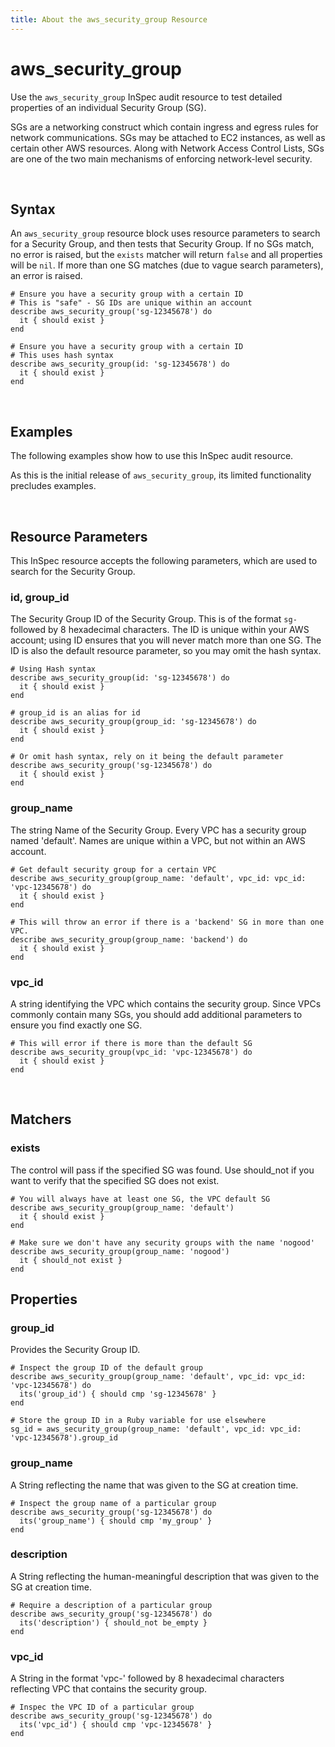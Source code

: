 ```yaml
---
title: About the aws_security_group Resource
---
```


# aws_security_group

Use the `aws_security_group` InSpec audit resource to test detailed properties of an individual Security Group (SG).

SGs are a networking construct which contain ingress and egress rules for network communications.  SGs may be attached to EC2 instances, as well as certain other AWS resources.  Along with Network Access Control Lists, SGs are one of the two main mechanisms of enforcing network-level security.

<br>

## Syntax

An `aws_security_group` resource block uses resource parameters to search for a Security Group, and then tests that Security Group.  If no SGs match, no error is raised, but the `exists` matcher will return `false` and all properties will be `nil`.  If more than one SG matches (due to vague search parameters), an error is raised.

    # Ensure you have a security group with a certain ID
    # This is "safe" - SG IDs are unique within an account
    describe aws_security_group('sg-12345678') do
      it { should exist }
    end

    # Ensure you have a security group with a certain ID
    # This uses hash syntax
    describe aws_security_group(id: 'sg-12345678') do
      it { should exist }
    end

<br>

## Examples

The following examples show how to use this InSpec audit resource.

As this is the initial release of `aws_security_group`, its limited functionality precludes examples.

<br>

## Resource Parameters

This InSpec resource accepts the following parameters, which are used to search for the Security Group.

### id, group_id

The Security Group ID of the Security Group.  This is of the format `sg-` followed by 8 hexadecimal characters.  The ID is unique within your AWS account; using ID ensures that you will never match more than one SG.  The ID is also the default resource parameter, so you may omit the hash syntax.

    # Using Hash syntax 
    describe aws_security_group(id: 'sg-12345678') do
      it { should exist }
    end

    # group_id is an alias for id
    describe aws_security_group(group_id: 'sg-12345678') do
      it { should exist }
    end

    # Or omit hash syntax, rely on it being the default parameter
    describe aws_security_group('sg-12345678') do
      it { should exist }
    end

### group_name

The string Name of the Security Group.  Every VPC has a security group named 'default'.  Names are unique within a VPC, but not within an AWS account.

    # Get default security group for a certain VPC
    describe aws_security_group(group_name: 'default', vpc_id: vpc_id: 'vpc-12345678') do
      it { should exist }
    end

    # This will throw an error if there is a 'backend' SG in more than one VPC.
    describe aws_security_group(group_name: 'backend') do
      it { should exist }
    end

### vpc_id

A string identifying the VPC which contains the security group.  Since VPCs commonly contain many SGs, you should add additional parameters to ensure you find exactly one SG.

    # This will error if there is more than the default SG
    describe aws_security_group(vpc_id: 'vpc-12345678') do
      it { should exist }    
    end

<br>

## Matchers

### exists

The control will pass if the specified SG was found.  Use should_not if you want to verify that the specified SG does not exist.

    # You will always have at least one SG, the VPC default SG
    describe aws_security_group(group_name: 'default')
      it { should exist }
    end   

    # Make sure we don't have any security groups with the name 'nogood'
    describe aws_security_group(group_name: 'nogood')
      it { should_not exist }
    end 

## Properties

### group_id

Provides the Security Group ID.

    # Inspect the group ID of the default group
    describe aws_security_group(group_name: 'default', vpc_id: vpc_id: 'vpc-12345678') do
      its('group_id') { should cmp 'sg-12345678' }
    end

    # Store the group ID in a Ruby variable for use elsewhere
    sg_id = aws_security_group(group_name: 'default', vpc_id: vpc_id: 'vpc-12345678').group_id

### group_name

A String reflecting the name that was given to the SG at creation time.

    # Inspect the group name of a particular group
    describe aws_security_group('sg-12345678') do
      its('group_name') { should cmp 'my_group' }
    end

### description

A String reflecting the human-meaningful description that was given to the SG at creation time.

    # Require a description of a particular group
    describe aws_security_group('sg-12345678') do
      its('description') { should_not be_empty }
    end

### vpc_id

A String in the format 'vpc-' followed by 8 hexadecimal characters reflecting VPC that contains the security group.

    # Inspec the VPC ID of a particular group
    describe aws_security_group('sg-12345678') do
      its('vpc_id') { should cmp 'vpc-12345678' }
    end